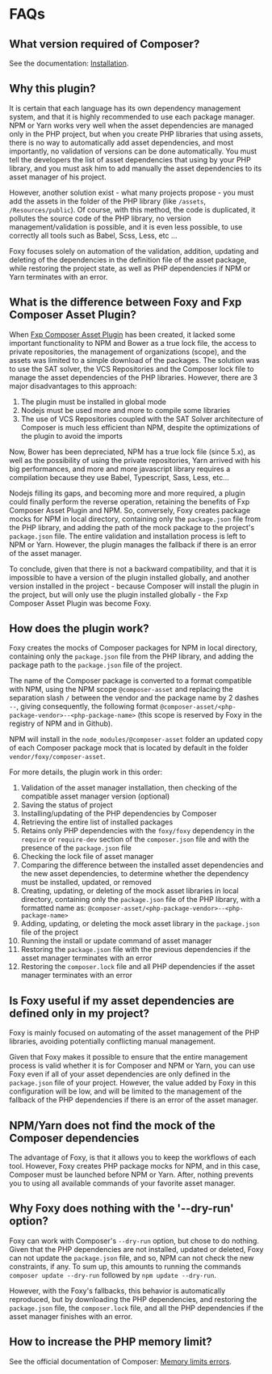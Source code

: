 FAQs
====

What version required of Composer?
----------------------------------

See the documentation: [Installation](index.md#installation).

Why this plugin?
----------------

It is certain that each language has its own dependency management system, and that it is highly recommended to use
each package manager. NPM or Yarn works very well when the asset dependencies are managed only in the PHP project,
but when you create PHP libraries that using assets, there is no way to automatically add asset dependencies,
and most importantly, no validation of versions can be done automatically. You must tell the developers
the list of asset dependencies that using by your PHP library, and you must ask him to add manually the asset
dependencies to its asset manager of his project.

However, another solution exist - what many projects propose - you must add the assets in the folder of the
PHP library (like `/assets`, `/Resources/public`). Of course, with this method, the code is duplicated, it
pollutes the source code of the PHP library, no version management/validation is possible, and it is even
less possible, to use correctly all tools such as Babel, Scss, Less, etc ...

Foxy focuses solely on automation of the validation, addition, updating and deleting of the dependencies in
the definition file of the asset package, while restoring the project state, as well as PHP dependencies if
NPM or Yarn terminates with an error.

What is the difference between Foxy and Fxp Composer Asset Plugin?
------------------------------------------------------------------

When [Fxp Composer Asset Plugin](https://github.com/fxpio/composer-asset-plugin) has been created,
it lacked some important functionality to NPM and Bower as a true lock file, the access to
private repositories, the management of organizations (scope), and the assets was limited to a simple
download of the packages. The solution was to use the SAT solver, the VCS Repositories and the
Composer lock file to manage the asset dependencies of the PHP libraries. However, there are 3 major
disadvantages to this approach:

1. The plugin must be installed in global mode
2. Nodejs must be used more and more to compile some libraries
3. The use of VCS Repositories coupled with the SAT Solver architecture of Composer is much less
   efficient than NPM, despite the optimizations of the plugin to avoid the imports

Now, Bower has been depreciated, NPM has a true lock file (since 5.x), as well as the possibility
of using the private repositories, Yarn arrived with his big performances, and more and more javascript
library requires a compilation because they use Babel, Typescript, Sass, Less, etc...

Nodejs filling its gaps, and becoming more and more required, a plugin could finally perform the reverse operation,
retaining the benefits of Fxp Composer Asset Plugin and NPM. So, conversely, Foxy creates package mocks for NPM
in local directory, containing only the `package.json` file from the PHP library, and adding the path of the
mock package to the project's `package.json` file. The entire validation and installation process is left
to NPM or Yarn. However, the plugin manages the fallback if there is an error of the asset manager.

To conclude, given that there is not a backward compatibility, and that it is impossible to have a version
of the plugin installed globally, and another version installed in the project - because Composer will
install the plugin in the project, but will only use the plugin installed globally - the Fxp Composer Asset
Plugin was become Foxy.

How does the plugin work?
-------------------------

Foxy creates the mocks of Composer packages for NPM in local directory, containing only the `package.json`
file from the PHP library, and adding the package path to the `package.json` file of the project.

The name of the Composer package is converted to a format compatible with NPM, using the NPM scope
`@composer-asset` and replacing the separation slash `/` between the vendor and the package name by
2 dashes `--`, giving consequently, the following format `@composer-asset/<php-package-vendor>--<php-package-name>`
(this scope is reserved by Foxy in the registry of NPM and in Github).

NPM will install in the `node_modules/@composer-asset` folder an updated copy of each Composer package mock
that is located by default in the folder `vendor/foxy/composer-asset`.

For more details, the plugin work in this order:

1. Validation of the asset manager installation, then checking of the compatible asset manager version (optional)
2. Saving the status of project
3. Installing/updating of the PHP dependencies by Composer
4. Retrieving the entire list of installed packages
5. Retains only PHP dependencies with the `foxy/foxy` dependency in the `require` or `require-dev` section of
   the `composer.json` file and with the presence of the `package.json` file
6. Checking the lock file of asset manager
7. Comparing the difference between the installed asset dependencies and the new asset dependencies, to determine
   whether the dependency must be installed, updated, or removed
8. Creating, updating, or deleting of the mock asset libraries in local directory, containing only the
   `package.json` file of the PHP library, with a formatted name as:
   `@composer-asset/<php-package-vendor>--<php-package-name>`
9. Adding, updating, or deleting the mock asset library in the `package.json` file of the project
10. Running the install or update command of asset manager
11. Restoring the `package.json` file with the previous dependencies if the asset manager terminates with an error
12. Restoring the `composer.lock` file and all PHP dependencies if the asset manager terminates with an error

Is Foxy useful if my asset dependencies are defined only in my project?
-----------------------------------------------------------------------

Foxy is mainly focused on automating of the asset management of the PHP libraries, avoiding potentially conflicting
manual management.

Given that Foxy makes it possible to ensure that the entire management process is valid whether it is for Composer
and NPM or Yarn, you can use Foxy even if all of your asset dependencies are only defined in the `package.json` file
of your project. However, the value added by Foxy in this configuration will be low, and will be limited to the
management of the fallback of the PHP dependencies if there is an error of the asset manager.

NPM/Yarn does not find the mock of the Composer dependencies
------------------------------------------------------------

The advantage of Foxy, is that it allows you to keep the workflows of each tool. However, Foxy creates PHP
package mocks for NPM, and in this case, Composer must be launched before NPM or Yarn. After, nothing prevents
you to using all available commands of your favorite asset manager.

Why Foxy does nothing with the '--dry-run' option?
--------------------------------------------------

Foxy can work with Composer's `--dry-run` option, but chose to do nothing.  Given that the PHP dependencies
are not installed, updated or deleted, Foxy can not update the `package.json` file, and so, NPM can not
check the new constraints, if any. To sum up, this amounts to running the commands
`composer update --dry-run` followed by `npm update --dry-run`.

However, with the Foxy's fallbacks, this behavior is automatically reproduced, but by downloading the PHP
dependencies, and restoring the `package.json` file, the `composer.lock` file, and all the PHP dependencies
if the asset manager finishes with an error.

How to increase the PHP memory limit?
-------------------------------------

See the official documentation of Composer: [Memory limits errors](https://getcomposer.org/doc/articles/troubleshooting.md#memory-limit-errors).

